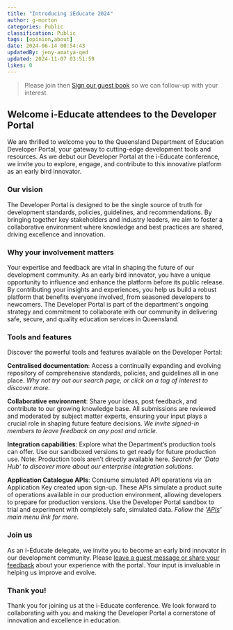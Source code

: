 ```yaml
---
title: "Introducing iEducate 2024"
author: g-morton
categories: Public
classification: Public
tags: [opinion,about]
date: 2024-06-14 00:54:43 
updatedBy: jeny-amatya-qed
updated: 2024-11-07 03:51:59 
likes: 0
---
```


> Please join then [Sign our guest book](mailto:developerportal@qed.qld.gov.au?subject=i-Educate%20Guest%20Book) so we can follow-up with your interest.

## Welcome i-Educate attendees to the Developer Portal

We are thrilled to welcome you to the Queensland Department of Education Developer Portal, your gateway to cutting-edge development tools and resources. As we debut our Developer Portal at the i-Educate conference, we invite you to explore, engage, and contribute to this innovative platform as an early bird innovator.

### Our vision

The Developer Portal is designed to be the single source of truth for development standards, policies, guidelines, and recommendations. By bringing together key stakeholders and industry leaders, we aim to foster a collaborative environment where knowledge and best practices are shared, driving excellence and innovation.

### Why your involvement matters

Your expertise and feedback are vital in shaping the future of our development community. As an early bird innovator, you have a unique opportunity to influence and enhance the platform before its public release. By contributing your insights and experiences, you help us build a robust platform that benefits everyone involved, from seasoned developers to newcomers. The Developer Portal is part of the department's ongoing strategy and commitment to collaborate with our community in delivering safe, secure, and quality education services in Queensland.

### Tools and features

Discover the powerful tools and features available on the Developer Portal:

**Centralised documentation**: Access a continually expanding and evolving repository of comprehensive standards, policies, and guidelines all in one place. *Why not try out our search page, or click on a tag of interest to discover more.*

**Collaborative environment**: Share your ideas, post feedback, and contribute to our growing knowledge base. All submissions are reviewed and moderated by subject matter experts, ensuring your input plays a crucial role in shaping future feature decisions. *We invite signed-in members to leave feedback on any post and article.*

**Integration capabilities**: Explore what the Department’s production tools can offer. Use our sandboxed versions to get ready for future production use. Note: Production tools aren't directly available here. *Search for 'Data Hub' to discover more about our enterprise integration solutions.*

**Application Catalogue APIs**: Consume simulated API operations via an Application Key created upon sign-up. These APIs simulate a product suite of operations available in our production environment, allowing developers to prepare for production versions. Use the Developer Portal sandbox to trial and experiment with completely safe, simulated data. *Follow the '[APIs](https://developer.qed.qld.gov.au/apis/)' main menu link for more.*

### Join us

As an i-Educate delegate, we invite you to become an early bird innovator in our development community. Please [leave a guest message or share your feedback](https://developer.qed.qld.gov.au/contact-us/) about your experience with the portal. Your input is invaluable in helping us improve and evolve.


### Thank you!
Thank you for joining us at the i-Educate conference. We look forward to collaborating with you and making the Developer Portal a cornerstone of innovation and excellence in education.